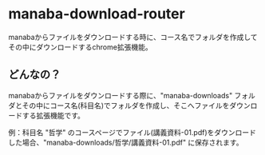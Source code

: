 # manaba-download-router
manabaからファイルをダウンロードする時に、コース名でフォルダを作成してその中にダウンロードするchrome拡張機能。


## どんなの？

manabaからファイルをダウンロードする際に、"manaba-downloads" フォルダとその中にコース名(科目名)でフォルダを作成し、そこへファイルをダウンロードする拡張機能です。

例：科目名 "哲学" のコースページでファイル(講義資料-01.pdf)をダウンロードした場合、"manaba-downloads/哲学/講義資料-01.pdf" に保存されます。
